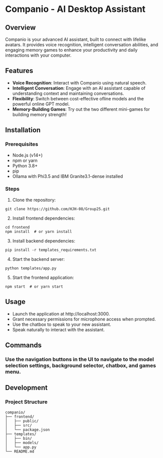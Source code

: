 # Companio - AI Desktop Assistant

## Overview
Companio is your advanced AI assistant, built to connect with lifelike avatars. It provides voice recognition, intelligent conversation abilities, and engaging memory games to enhance your productivity and daily interactions with your computer.

## Features
- **Voice Recognition**: Interact with Companio using natural speech.
- **Intelligent Conversation**: Engage with an AI assistant capable of understanding context and maintaining conversations.
- **Flexibility**: Switch between cost-effective ofline models and the powerful online GPT model.
- **Memory-Building Games**: Try out the two different mini-games for building memory strength!

## Installation

### Prerequisites
- Node.js (v14+)
- npm or yarn
- Python 3.8+
- pip
- Ollama with Phi3.5 and IBM Granite3.1-dense installed

### Steps
1. Clone the repository:
```
git clone https://github.com/HJH-08/Group25.git
```
2. Install frontend dependencies:
```
cd frontend
npm install  # or yarn install
```

3. Install backend dependencies:
```
pip install -r templates_requirements.txt
```
4. Start the backend server:
```
python templates/app.py
```
5. Start the frontend application:
```
npm start  # or yarn start
```

## Usage

- Launch the application at http://localhost:3000.
- Grant necessary permissions for microphone access when prompted.
- Use the chatbox to speak to your new assistant.
- Speak naturally to interact with the assistant.

## Commands

### Use the navigation buttons in the UI to navigate to the model selection settings, background selector, chatbox, and games menu.


## Development

### Project Structure
```
companio/
├── frontend/         
│   ├── public/
│   ├── src/
│   └── package.json
├── templates/         
│   ├── bin/
│   ├── models/
│   └── app.py
└── README.md
```